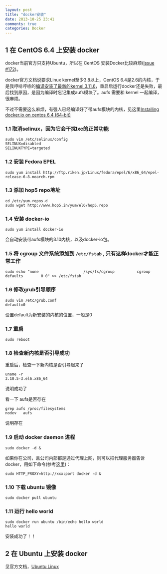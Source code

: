 ```yaml
---
layout: post
title: "docker安装"
date: 2013-10-25 23:41
comments: true
categories: Docker
---
```


## 1 在 CentOS 6.4 上安装 docker

docker当前官方只支持Ubuntu，所以在 CentOS 安装Docker比较麻烦([Issue #172](https://github.com/dotcloud/docker/issues/172))。

docker官方文档说要求Linux kernel至少3.8以上，CentOS 6.4是2.6的内核，于是我哼哧哼哧的[编译安装了最新的kernel 3.11.6](http://www.yanjiuyanjiu.com/blog/20131024)，重启后运行docker还是失败，最后找到原因，是因为编译时忘记集成aufs模块了。aufs 需要和 kernel 一起编译，很麻烦。

不过不需要这么麻烦，有强人已经编译好了带aufs模块的内核，见这里[Installing docker.io on centos 6.4 (64-bit)](http://nareshv.blogspot.com/2013/08/installing-dockerio-on-centos-64-64-bit.html)

### 1.1 取消selinux，因为它会干扰lxc的正常功能

	sudo vim /etc/selinux/config 
	SELINUX=disabled
	SELINUXTYPE=targeted

### 1.2 安装 Fedora EPEL 

	sudo yum install http://ftp.riken.jp/Linux/fedora/epel/6/x86_64/epel-release-6-8.noarch.rpm

### 1.3 添加 hop5 repo地址

	cd /etc/yum.repos.d
	sudo wget http://www.hop5.in/yum/el6/hop5.repo

### 1.4 安装 docker-io

	sudo yum install docker-io

会自动安装带aufs模块的3.10内核，以及docker-io包。

### 1.5 将 cgroup 文件系统添加到 `/etc/fstab` , 只有这样docker才能正常工作

	sudo echo "none                    /sys/fs/cgroup          cgroup  defaults        0 0" >> /etc/fstab

### 1.6 修改grub引导顺序

	sudo vim /etc/grub.conf
	default=0

设置default为新安装的内核的位置，一般是0

### 1.7 重启

	sudo reboot

### 1.8 检查新内核是否引导成功

重启后，检查一下新内核是否引导起来了

	uname -r
	3.10.5-3.el6.x86_64

说明成功了

看一下 aufs是否存在

	grep aufs /proc/filesystems 
	nodev   aufs

说明存在

### 1.9 启动 docker daemon 进程

	sudo docker -d &

如果你在公司，且公司内部都是通过代理上网，则可以把代理服务器告诉docker，用如下命令(参考[这里](https://github.com/dotcloud/docker/issues/402))：

	sudo HTTP_PROXY=http://xxx:port docker -d &

### 1.10 下载 ubuntu 镜像

	sudo docker pull ubuntu

### 1.11 运行 hello world

<!--more-->

	sudo docker run ubuntu /bin/echo hello world
	hello world

安装成功了！！


## 2 在 Ubuntu 上安装 docker

见官方文档，[Ubuntu Linux](http://docs.docker.io/en/latest/installation/ubuntulinux/)
